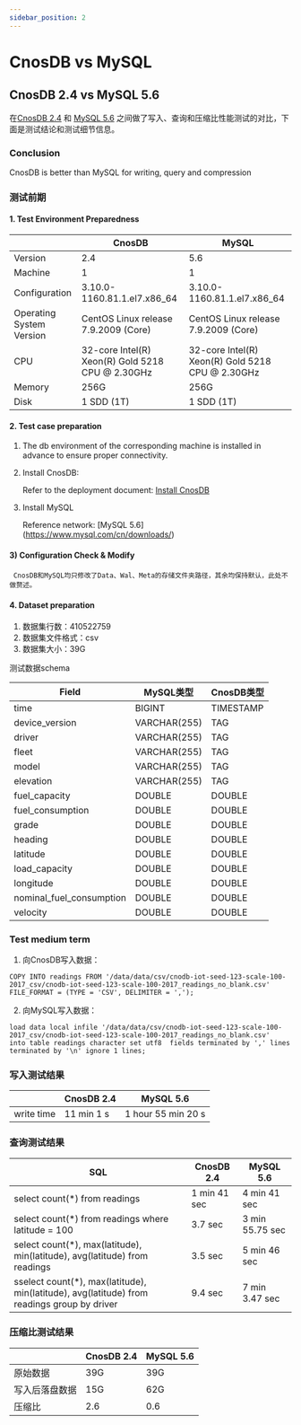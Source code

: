 ```yaml
---
sidebar_position: 2
---
```


# CnosDB vs MySQL

## CnosDB 2.4 vs MySQL 5.6

在[CnosDB 2.4](https://github.com/cnosdb/cnosdb) 和 [MySQL 5.6](https://github.com/mysql/mysql-server) 之间做了写入、查询和压缩比性能测试的对比，下面是测试结论和测试细节信息。

### Conclusion

CnosDB is better than MySQL for writing, query and compression

### 测试前期

#### 1. Test Environment Preparedness

|                          | CnosDB                                                                                                                                           | MySQL                                                                                                                                            |
| ------------------------ | ------------------------------------------------------------------------------------------------------------------------------------------------ | ------------------------------------------------------------------------------------------------------------------------------------------------ |
| Version                  | 2.4                                                                                                                              | 5.6                                                                                                                              |
| Machine                  | 1                                                                                                                                                | 1                                                                                                                                                |
| Configuration            | 3.10.0-1160.81.1.el7.x86_64 | 3.10.0-1160.81.1.el7.x86_64 |
| Operating System Version | CentOS Linux release 7.9.2009 (Core)                                                          | CentOS Linux release 7.9.2009 (Core)                                                          |
| CPU                      | 32-core Intel(R) Xeon(R) Gold 5218 CPU @ 2.30GHz                              | 32-core Intel(R) Xeon(R) Gold 5218 CPU @ 2.30GHz                              |
| Memory                   | 256G                                                                                                                                             | 256G                                                                                                                                             |
| Disk                     | 1 SDD (1T)                                                                                                                    | 1 SDD (1T)                                                                                                                    |

#### 2. Test case preparation

1. The db environment of the corresponding machine is installed in advance to ensure proper connectivity.

2. Install CnosDB:

   Refer to the deployment document: [Install CnosDB](../start/install.md)

3. Install MySQL

   Reference network: [MySQL 5.6] (https://www.mysql.com/cn/downloads/)

#### 3) Configuration Check & Modify

```
 CnosDB和MySQL均只修改了Data、Wal、Meta的存储文件夹路径，其余均保持默认，此处不做赘述。
```

#### 4. Dataset preparation

1. 数据集行数：410522759
2. 数据集文件格式：csv
3. 数据集大小：39G

测试数据schema

| Field                                                              | MySQL类型                         | CnosDB类型  |
| ------------------------------------------------------------------ | ------------------------------- | --------- |
| time                                                               | BIGINT                          | TIMESTAMP |
| device_version                                | VARCHAR(255) | TAG       |
| driver                                                             | VARCHAR(255) | TAG       |
| fleet                                                              | VARCHAR(255) | TAG       |
| model                                                              | VARCHAR(255) | TAG       |
| elevation                                                          | VARCHAR(255) | TAG       |
| fuel_capacity                                 | DOUBLE                          | DOUBLE    |
| fuel_consumption                              | DOUBLE                          | DOUBLE    |
| grade                                                              | DOUBLE                          | DOUBLE    |
| heading                                                            | DOUBLE                          | DOUBLE    |
| latitude                                                           | DOUBLE                          | DOUBLE    |
| load_capacity                                 | DOUBLE                          | DOUBLE    |
| longitude                                                          | DOUBLE                          | DOUBLE    |
| nominal_fuel_consumption | DOUBLE                          | DOUBLE    |
| velocity                                                           | DOUBLE                          | DOUBLE    |

### Test medium term

1. 向CnosDB写入数据：

```shell
COPY INTO readings FROM '/data/data/csv/cnodb-iot-seed-123-scale-100-2017_csv/cnodb-iot-seed-123-scale-100-2017_readings_no_blank.csv' 
FILE_FORMAT = (TYPE = 'CSV', DELIMITER = ',');
```

2. 向MySQL写入数据：

```shell
load data local infile '/data/data/csv/cnodb-iot-seed-123-scale-100-2017_csv/cnodb-iot-seed-123-scale-100-2017_readings_no_blank.csv' 
into table readings character set utf8  fields terminated by ',' lines terminated by '\n' ignore 1 lines;
```

### 写入测试结果

|            | CnosDB 2.4 | MySQL 5.6 |
| ---------- | -------------------------- | ------------------------- |
| write time | 11 min 1 s                 | 1 hour 55 min 20 s        |

### 查询测试结果

| SQL                                                                                                                                                                      | CnosDB 2.4 | MySQL 5.6       |
| ------------------------------------------------------------------------------------------------------------------------------------------------------------------------ | -------------------------- | ------------------------------- |
| select count(\*) from readings                                                                                                                        | 1 min 41 sec               | 4 min 41 sec                    |
| select count(\*) from readings where latitude = 100                                                                                                   | 3.7 sec    | 3 min 55.75 sec |
| select count(\*), max(latitude), min(latitude), avg(latitude) from readings                  | 3.5 sec    | 5 min 46 sec                    |
| sselect count(\*), max(latitude), min(latitude), avg(latitude) from readings group by driver | 9.4 sec    | 7 min 3.47 sec  |

### 压缩比测试结果

|         | CnosDB 2.4 | MySQL 5.6 |
| ------- | -------------------------- | ------------------------- |
| 原始数据    | 39G                        | 39G                       |
| 写入后落盘数据 | 15G                        | 62G                       |
| 压缩比     | 2.6        | 0.6       |
